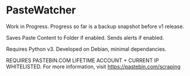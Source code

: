 # PasteWatcher

Work in Progress. Progress so far is a backup snapshot before v1 release.

Saves Paste Content to Folder if enabled.
Sends alerts if enabled.

Requires Python v3.
Developed on Debian, minimal dependancies. 

REQUIRES PASTEBIN.COM LIFETIME ACCOUNT + CURRENT IP WHITELISTED.
For more information, visit https://pastebin.com/scraping 
